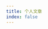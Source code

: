 ```yaml
---
title: 个人文章
index: false
---
```


<div class="catalog-display-container">
  <Catalog base='/article/' />
</div>